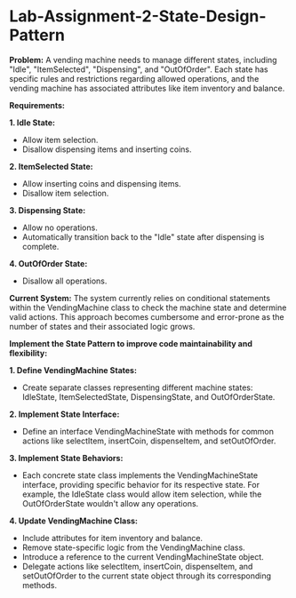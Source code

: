 # Lab-Assignment-2-State-Design-Pattern

**Problem:**
A vending machine needs to manage different states, including "Idle", "ItemSelected", "Dispensing", and "OutOfOrder". Each state has specific rules and restrictions regarding allowed operations, and the vending machine has associated attributes like item inventory and balance.

**Requirements:**

**1. Idle State:**
  - Allow item selection.
  - Disallow dispensing items and inserting coins.

**2. ItemSelected State:**
  - Allow inserting coins and dispensing items.
  - Disallow item selection.

**3. Dispensing State:**
  - Allow no operations.
  - Automatically transition back to the "Idle" state after dispensing is complete.

**4. OutOfOrder State:**
  - Disallow all operations.



**Current System:** The system currently relies on conditional statements within the VendingMachine class to check the machine state and determine valid actions. This approach becomes cumbersome and error-prone as the number of states and their associated logic grows.



**Implement the State Pattern to improve code maintainability and flexibility:**

**1. Define VendingMachine States:**
  - Create separate classes representing different machine states: IdleState, ItemSelectedState, DispensingState, and OutOfOrderState.

**2. Implement State Interface:**
  - Define an interface VendingMachineState with methods for common actions like selectItem, insertCoin, dispenseItem, and setOutOfOrder.

**3. Implement State Behaviors:**
  - Each concrete state class implements the VendingMachineState interface, providing specific behavior for its respective state. For example, the IdleState class would allow item selection, while the OutOfOrderState wouldn't allow any operations.

**4. Update VendingMachine Class:**
  - Include attributes for item inventory and balance.
  - Remove state-specific logic from the VendingMachine class.
  - Introduce a reference to the current VendingMachineState object.
  - Delegate actions like selectItem, insertCoin, dispenseItem, and setOutOfOrder to the current state object through its corresponding methods.

